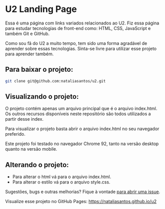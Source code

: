 # U2 Landing Page

Essa é uma página com links variados relacionados ao U2. Fiz essa página para estudar tecnologias de front-end como: HTML, CSS, JavaScript e também Git e GitHub. 

Como sou fã do U2 a muito tempo, tem sido uma forma agradável de aprender sobre essas tecnologias. 
Sinta-se livre para utilizar esse projeto para aprender também.

## Para baixar o projeto:

```bash 
git clone git@github.com:nataliasantos/u2.git
```

## Visualizando o projeto: 

O projeto contém apenas um arquivo principal que é o arquivo index.html. Os outros recursos disponíveis neste repositório são todos utilizados a partir desse index. 

Para visualizar o projeto basta abrir o arquivo index.html no seu navegador preferido. 

Este projeto foi testado no navegador Chrome 92, tanto na versão desktop quanto na versão mobile.

##  Alterando o projeto:

* Para alterar o html vá para o arquivo index.html.
* Para alterar o estilo vá para o arquivo style.css.

Sugestões, bugs e outras melhorias? Fique à vontade [para abrir uma issue](https://github.com/nataliasantos/u2/issues).

Visualize esse projeto no GitHub Pages: https://nataliasantos.github.io/u2
